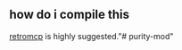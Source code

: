 ## how do i compile this
[retromcp](https://github.com/MCPHackers/RetroMCP-Java) is highly suggested."# purity-mod" 
